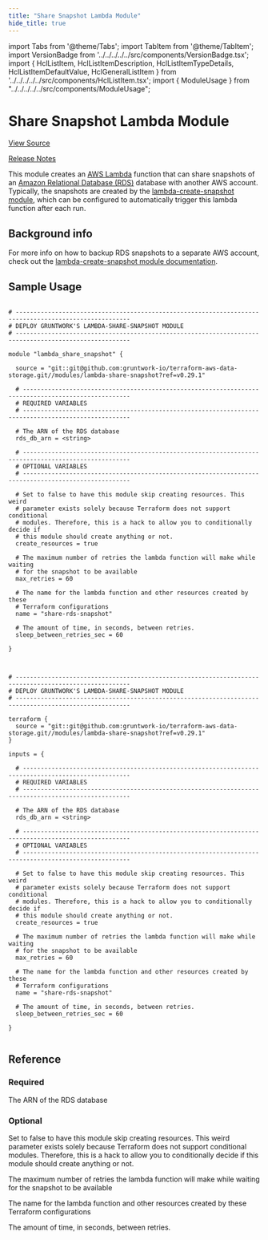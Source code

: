 ```yaml
---
title: "Share Snapshot Lambda Module"
hide_title: true
---
```


import Tabs from '@theme/Tabs';
import TabItem from '@theme/TabItem';
import VersionBadge from '../../../../../src/components/VersionBadge.tsx';
import { HclListItem, HclListItemDescription, HclListItemTypeDetails, HclListItemDefaultValue, HclGeneralListItem } from '../../../../../src/components/HclListItem.tsx';
import { ModuleUsage } from "../../../../../src/components/ModuleUsage";

<VersionBadge repoTitle="Data Storage Modules" version="0.29.1" lastModifiedVersion="0.27.2"/>

# Share Snapshot Lambda Module

<a href="https://github.com/gruntwork-io/terraform-aws-data-storage/tree/v0.29.1/modules/lambda-share-snapshot" className="link-button" title="View the source code for this module in GitHub.">View Source</a>

<a href="https://github.com/gruntwork-io/terraform-aws-data-storage/releases/tag/v0.27.2" className="link-button" title="Release notes for only versions which impacted this module.">Release Notes</a>

This module creates an [AWS Lambda](https://aws.amazon.com/lambda/) function that can share snapshots of an [Amazon
Relational Database (RDS)](https://aws.amazon.com/rds/) database with another AWS account. Typically, the snapshots
are created by the [lambda-create-snapshot module](https://github.com/gruntwork-io/terraform-aws-data-storage/tree/v0.29.1/modules/lambda-create-snapshot), which can be configured to
automatically trigger this lambda function after each run.

## Background info

For more info on how to backup RDS snapshots to a separate AWS account, check out the [lambda-create-snapshot module
documentation](https://github.com/gruntwork-io/terraform-aws-data-storage/tree/v0.29.1/modules/lambda-create-snapshot).

## Sample Usage

<Tabs>
<TabItem value="terraform" label="Terraform" default>

```hcl title="main.tf"

# ------------------------------------------------------------------------------------------------------
# DEPLOY GRUNTWORK'S LAMBDA-SHARE-SNAPSHOT MODULE
# ------------------------------------------------------------------------------------------------------

module "lambda_share_snapshot" {

  source = "git::git@github.com:gruntwork-io/terraform-aws-data-storage.git//modules/lambda-share-snapshot?ref=v0.29.1"

  # ----------------------------------------------------------------------------------------------------
  # REQUIRED VARIABLES
  # ----------------------------------------------------------------------------------------------------

  # The ARN of the RDS database
  rds_db_arn = <string>

  # ----------------------------------------------------------------------------------------------------
  # OPTIONAL VARIABLES
  # ----------------------------------------------------------------------------------------------------

  # Set to false to have this module skip creating resources. This weird
  # parameter exists solely because Terraform does not support conditional
  # modules. Therefore, this is a hack to allow you to conditionally decide if
  # this module should create anything or not.
  create_resources = true

  # The maximum number of retries the lambda function will make while waiting
  # for the snapshot to be available
  max_retries = 60

  # The name for the lambda function and other resources created by these
  # Terraform configurations
  name = "share-rds-snapshot"

  # The amount of time, in seconds, between retries.
  sleep_between_retries_sec = 60

}


```

</TabItem>
<TabItem value="terragrunt" label="Terragrunt" default>

```hcl title="terragrunt.hcl"

# ------------------------------------------------------------------------------------------------------
# DEPLOY GRUNTWORK'S LAMBDA-SHARE-SNAPSHOT MODULE
# ------------------------------------------------------------------------------------------------------

terraform {
  source = "git::git@github.com:gruntwork-io/terraform-aws-data-storage.git//modules/lambda-share-snapshot?ref=v0.29.1"
}

inputs = {

  # ----------------------------------------------------------------------------------------------------
  # REQUIRED VARIABLES
  # ----------------------------------------------------------------------------------------------------

  # The ARN of the RDS database
  rds_db_arn = <string>

  # ----------------------------------------------------------------------------------------------------
  # OPTIONAL VARIABLES
  # ----------------------------------------------------------------------------------------------------

  # Set to false to have this module skip creating resources. This weird
  # parameter exists solely because Terraform does not support conditional
  # modules. Therefore, this is a hack to allow you to conditionally decide if
  # this module should create anything or not.
  create_resources = true

  # The maximum number of retries the lambda function will make while waiting
  # for the snapshot to be available
  max_retries = 60

  # The name for the lambda function and other resources created by these
  # Terraform configurations
  name = "share-rds-snapshot"

  # The amount of time, in seconds, between retries.
  sleep_between_retries_sec = 60

}


```

</TabItem>
</Tabs>




## Reference

<Tabs>
<TabItem value="inputs" label="Inputs" default>

### Required

<HclListItem name="rds_db_arn" requirement="required" type="string">
<HclListItemDescription>

The ARN of the RDS database

</HclListItemDescription>
</HclListItem>

### Optional

<HclListItem name="create_resources" requirement="optional" type="bool">
<HclListItemDescription>

Set to false to have this module skip creating resources. This weird parameter exists solely because Terraform does not support conditional modules. Therefore, this is a hack to allow you to conditionally decide if this module should create anything or not.

</HclListItemDescription>
<HclListItemDefaultValue defaultValue="true"/>
</HclListItem>

<HclListItem name="max_retries" requirement="optional" type="number">
<HclListItemDescription>

The maximum number of retries the lambda function will make while waiting for the snapshot to be available

</HclListItemDescription>
<HclListItemDefaultValue defaultValue="60"/>
</HclListItem>

<HclListItem name="name" requirement="optional" type="string">
<HclListItemDescription>

The name for the lambda function and other resources created by these Terraform configurations

</HclListItemDescription>
<HclListItemDefaultValue defaultValue="&quot;share-rds-snapshot&quot;"/>
</HclListItem>

<HclListItem name="sleep_between_retries_sec" requirement="optional" type="number">
<HclListItemDescription>

The amount of time, in seconds, between retries.

</HclListItemDescription>
<HclListItemDefaultValue defaultValue="60"/>
</HclListItem>

</TabItem>
<TabItem value="outputs" label="Outputs">

<HclListItem name="lambda_function_arn">
</HclListItem>

<HclListItem name="lambda_iam_role_id">
</HclListItem>

</TabItem>
</Tabs>


<!-- ##DOCS-SOURCER-START
{
  "originalSources": [
    "https://github.com/gruntwork-io/terraform-aws-data-storage/tree/v0.29.1/modules/lambda-share-snapshot/readme.md",
    "https://github.com/gruntwork-io/terraform-aws-data-storage/tree/v0.29.1/modules/lambda-share-snapshot/variables.tf",
    "https://github.com/gruntwork-io/terraform-aws-data-storage/tree/v0.29.1/modules/lambda-share-snapshot/outputs.tf"
  ],
  "sourcePlugin": "module-catalog-api",
  "hash": "d49ed7a0f9b89690c7f02dff686a617f"
}
##DOCS-SOURCER-END -->
